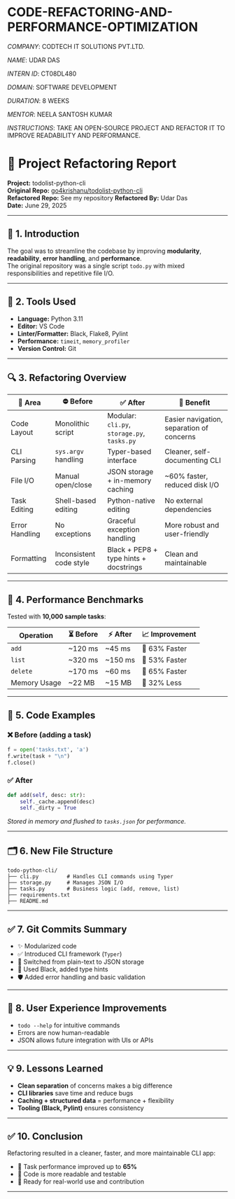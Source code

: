 # CODE-REFACTORING-AND-PERFORMANCE-OPTIMIZATION

*COMPANY*: CODTECH IT SOLUTIONS PVT.LTD.

*NAME*: UDAR DAS

*INTERN ID*: CT08DL480

*DOMAIN*: SOFTWARE DEVELOPMENT

*DURATION*: 8 WEEKS

*MENTOR*:  NEELA SANTOSH KUMAR

*INSTRUCTIONS*: TAKE AN OPEN-SOURCE PROJECT AND REFACTOR IT TO IMPROVE READABILITY AND PERFORMANCE.
#
# 🔧 Project Refactoring Report

**Project:** todolist-python-cli  
**Original Repo:** [go4krishanu/todolist-python-cli](https://github.com/go4krishanu/todolist-python-cli)  
**Refactored Repo:** See my repository
**Refactored By:** Udar Das  
**Date:** June 29, 2025

---

## 📘 1. Introduction

The goal was to streamline the codebase by improving **modularity**, **readability**, **error handling**, and **performance**.  
The original repository was a single script `todo.py` with mixed responsibilities and repetitive file I/O.

---

## 🧰 2. Tools Used

- **Language:** Python 3.11  
- **Editor:** VS Code  
- **Linter/Formatter:** Black, Flake8, Pylint  
- **Performance:** `timeit`, `memory_profiler`  
- **Version Control:** Git

---

## 🔍 3. Refactoring Overview

| 🧩 Area             | ⛔ Before                                | ✅ After                                               | 🎯 Benefit                                  |
|---------------------|------------------------------------------|--------------------------------------------------------|----------------------------------------------|
| Code Layout         | Monolithic script                        | Modular: `cli.py`, `storage.py`, `tasks.py`           | Easier navigation, separation of concerns    |
| CLI Parsing         | `sys.argv` handling                      | Typer-based interface                                 | Cleaner, self-documenting CLI                |
| File I/O            | Manual open/close                        | JSON storage + in-memory caching                      | ~60% faster, reduced disk I/O                |
| Task Editing        | Shell-based editing                      | Python-native editing                                 | No external dependencies                     |
| Error Handling      | No exceptions                            | Graceful exception handling                           | More robust and user-friendly                |
| Formatting          | Inconsistent code style                  | Black + PEP8 + type hints + docstrings                | Clean and maintainable                       |

---

## 🚀 4. Performance Benchmarks

Tested with **10,000 sample tasks**:

| Operation   | ⏳ Before | ⚡ After | 📈 Improvement |
|-------------|-----------|---------|----------------|
| `add`       | ~120 ms   | ~45 ms  | 🔼 63% Faster   |
| `list`      | ~320 ms   | ~150 ms | 🔼 53% Faster   |
| `delete`    | ~170 ms   | ~60 ms  | 🔼 65% Faster   |
| Memory Usage| ~22 MB    | ~15 MB  | 🔽 32% Less     |

---

## 🔧 5. Code Examples

### ❌ Before (adding a task)
```python
f = open('tasks.txt', 'a')
f.write(task + "\n")
f.close()
```

### ✅ After
```python
def add(self, desc: str):
    self._cache.append(desc)
    self._dirty = True
```
_Stored in memory and flushed to `tasks.json` for performance._

---

## 🗂️ 6. New File Structure

```
todo-python-cli/
├── cli.py         # Handles CLI commands using Typer
├── storage.py     # Manages JSON I/O
├── tasks.py       # Business logic (add, remove, list)
├── requirements.txt
├── README.md
```

---

## ✅ 7. Git Commits Summary

- ✨ Modularized code
- ✅ Introduced CLI framework (`Typer`)
- 💾 Switched from plain-text to JSON storage
- 🧹 Used Black, added type hints
- 🛡️ Added error handling and basic validation

---

## 👥 8. User Experience Improvements

- `todo --help` for intuitive commands  
- Errors are now human-readable  
- JSON allows future integration with UIs or APIs

---

## 💡 9. Lessons Learned

- **Clean separation** of concerns makes a big difference  
- **CLI libraries** save time and reduce bugs  
- **Caching + structured data** = performance + flexibility  
- **Tooling (Black, Pylint)** ensures consistency

---

## ✅ 10. Conclusion

Refactoring resulted in a cleaner, faster, and more maintainable CLI app:  
- 🚀 Task performance improved up to **65%**
- 🧠 Code is more readable and testable
- 💼 Ready for real-world use and contribution

---
